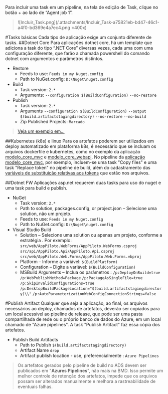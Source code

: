 Para incluir uma task em um pipeline, na tela de edição de Task, clique no botão + ao lado de “Agent job 1”.
>![Incluir_Task.png](/.attachments/Incluir_Task-a75821eb-bd47-46c1-a4f0-bd369e4a7ec4.png =400x)

#Tasks básicas
Cada tipo de aplicação exige um conjunto diferente de tasks.
##Dotnet Core
Para aplicações dotnet core, há um template que adiciona a task do tipo “.NET Core” diversas vezes, cada uma com uma configuração diferente, que farão a chamada powershell do comando dotnet com argumentos e parâmetros distintos.
- Restore
    - Feeds to use: 
      `Feeds in my Nuget.config`
    - Path to NuGet.config: `D:\Nuget\nuget.config`
- Build
  - Task version: `2.*`
  - Arguments: 
`--configuration $(BuildConfiguration)`
`--no-restore`
- Publish
  - Task version: `2.*`
  - Arguments
`--configuration $(BuildConfiguration)` 
`--output $(build.artifactstagingdirectory)` 
`--no-restore` 
`--no-build`
  - Zip Published Projects: `Marcado`
> [Veja um exemplo em...](https://ads.intra.fazenda.sp.gov.br/tfs/ADMIN/Layout_Padrao/_build)

##Kubernetes (k8s) e linux
Para os artefatos poderem ser utilizados em deploy automatizado em plataforma k8s, é necessário que se incluam os arquivos dockerfile e kubernetes, como no exemplo da aplicação [modelo_core_mvc](https://ads.intra.fazenda.sp.gov.br/tfs/ADMIN/Layout_Padrao/_git/modelo_core_mvc?path=%2Fmodelo_core_mvc%2Fdocker) e [modelo_core_webapi](https://ads.intra.fazenda.sp.gov.br/tfs/ADMIN/Layout_Padrao/_git/modelo_core_webapi?path=%2Fdocker).
No pipeline da [aplicação modelo_core_mvc](https://ads.intra.fazenda.sp.gov.br/tfs/ADMIN/Layout_Padrao/_apps/hub/ms.vss-ciworkflow.build-ci-hub?_a=edit-build-definition&id=36&view=Tab_Tasks), por exemplo, incluem-se uma task "Copy files" e uma task "Replace token" no pipeline de build, além do cadastramento das [variáveis de substituição relativas aos tokens](https://ads.intra.fazenda.sp.gov.br/tfs/ADMIN/Layout_Padrao/_apps/hub/ms.vss-ciworkflow.build-ci-hub?_a=edit-build-definition&id=36&view=Tab_Variables) que estão nos arquivos.


##Dotnet FW
Aplicações asp.net requerem duas tasks para uso do nuget e uma task para build e publish.
- NuGet
  - Task version: `2.*`
  - Path to solution, packages.config, or project.json – Selecione uma solution, não um projeto.
  - Feeds to use: 
      `Feeds in my Nuget.config`
  - Path to NuGet.config: `D:\Nuget\nuget.config`
- Visual Studio Build
  - Solution – Selecione uma solution ou apenas um projeto, conforme a estratégia . Por exemplo:
`src/web/AppPiloto.WebForms/AppPiloto.WebForms.csproj`
`src/api/AppPiloto.Api/AppPiloto.Api.csproj`
`src/web/AppPiloto.Web.Forms/AppPiloto.Web.Forms.vbproj`
  - Platform – Informe a variável:
`$(BuildPlatform)` 
  - Configuration – Digite a variável:
`$(BuildConfiguration)`
  - MSBuild Arguments – Inclua os parâmetros :
`/p:DeployOnBuild=true` 
`/p:WebPublishMethod=Package` 
`/p:PackageAsSingleFile=true` 
`/p:SkipInvalidConfigurations=true` 
`/p:DesktopBuildPackageLocation="$(build.artifactstagingdirectory)\\"` 
`/p:AutoParameterizationWebConfigConnectionStrings=false` 

#Publish Artifact
Qualquer que seja a aplicação, ao final, os arquivos necessários ao deploy, chamados de artefatos, deverão ser copiados para um local acessível ao pipeline de release, que pode ser uma pasta compartilhada de rede ou o próprio banco de dados do Azure, em um local chamado de "Azure pipelines".
A task "Publish Artifact" faz essa cópia dos artefatos.

- Publish Build Artifacts
  - Path to Publish
`$(build.artifactstagingdirectory)`
  - Artifact Name
`drop`
  - Artifact publish location - use, preferencialmente : 
`Azure Pipelines`

> Os artefatos gerados pelo pipeline de build no ADS devem ser publicados em "**Azures Pipelines**", não mais na BMD.
Isso permite um melhor controle de retenção dos artefatos, impede que os arquivos possam ser alterados manualmente e melhora a rastreabilidade de eventuais falhas.

